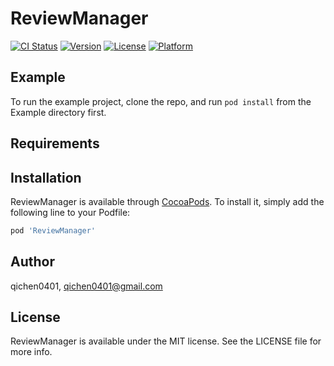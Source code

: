 # ReviewManager

[![CI Status](https://img.shields.io/travis/qichen0401/ReviewManager.svg?style=flat)](https://travis-ci.org/qichen0401/ReviewManager)
[![Version](https://img.shields.io/cocoapods/v/ReviewManager.svg?style=flat)](https://cocoapods.org/pods/ReviewManager)
[![License](https://img.shields.io/cocoapods/l/ReviewManager.svg?style=flat)](https://cocoapods.org/pods/ReviewManager)
[![Platform](https://img.shields.io/cocoapods/p/ReviewManager.svg?style=flat)](https://cocoapods.org/pods/ReviewManager)

## Example

To run the example project, clone the repo, and run `pod install` from the Example directory first.

## Requirements

## Installation

ReviewManager is available through [CocoaPods](https://cocoapods.org). To install
it, simply add the following line to your Podfile:

```ruby
pod 'ReviewManager'
```

## Author

qichen0401, qichen0401@gmail.com

## License

ReviewManager is available under the MIT license. See the LICENSE file for more info.

